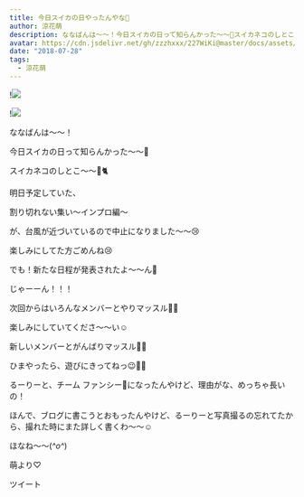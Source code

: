 ```yaml
---
title: 今日スイカの日やったんやな🍉
author: 涼花萌
description: ななばんは〜〜！今日スイカの日って知らんかった〜〜🍉スイカネコのしとこ〜〜🍉🐈明日予定していた、割り切れない集い〜インプロ編〜が、台風が近...
avatar: https://cdn.jsdelivr.net/gh/zzzhxxx/227WiKi@master/docs/assets/photo/avatar/moe.jpg
date: "2018-07-28"
tags:
  - 涼花萌
---
```


!![](https://cdn.jsdelivr.net/gh/zzzhxxx/227WiKi-image@master/blog-image/moe-2018-07-28_1.jpg)

!![](https://cdn.jsdelivr.net/gh/zzzhxxx/227WiKi-image@master/blog-image/moe-2018-07-28_2.jpg)






ななばんは〜〜！



今日スイカの日って知らんかった〜〜🍉



スイカネコのしとこ〜〜🍉🐈














明日予定していた、

割り切れない集い〜インプロ編〜

が、台風が近づいているので中止になりました〜〜😢




楽しみにしてた方ごめんね😢







でも！新たな日程が発表されたよ〜〜ん🤗



じゃーーん！！！








次回からはいろんなメンバーとやりマッスル💪🏻


楽しみにしていてくださ〜〜い☺️




新しいメンバーとがんばりマッスル💪🏻




ひまやったら、遊びにきってねっ😉💓💓












るーりーと、チーム ファンシー🍬になったんやけど、理由がな、めっちゃ長いの！

ほんで、ブログに書こうとおもったんやけど、るーりーと写真撮るの忘れてたから、撮れた時にまた詳しく書くわ〜〜☺️







ほなね〜〜(*^o^*)




萌より♡


ツイート



